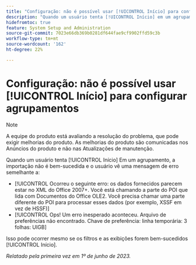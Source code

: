 ```yaml
---
title: "Configuração: não é possível usar [!UICONTROL Início] para configurar agrupamentos"
description: "Quando um usuário tenta [!UICONTROL Início] em um agrupamento, a importação não é bem-sucedida e o usuário vê uma mensagem de erro."
hidefromtoc: true
feature: System Setup and Administration
source-git-commit: 7023e66db369b0281df644fae9cf9902ffd59c3b
workflow-type: tm+mt
source-wordcount: '162'
ht-degree: 22%

---
```



# Configuração: não é possível usar [!UICONTROL Início] para configurar agrupamentos

>[!NOTE]
>
>A equipe do produto está avaliando a resolução do problema, que pode exigir melhorias do produto. As melhorias do produto são comunicadas nos Anúncios do produto e não nas Atualizações de manutenção.

Quando um usuário tenta [!UICONTROL Início] Em um agrupamento, a importação não é bem-sucedida e o usuário vê uma mensagem de erro semelhante a:

* [!UICONTROL Ocorreu o seguinte erro: os dados fornecidos parecem estar no XML do Office 2007+. Você está chamando a parte do POI que lida com Documentos do Office OLE2. Você precisa chamar uma parte diferente do POI para processar esses dados (por exemplo, XSSF em vez de HSSF)]
* [!UICONTROL Ops! Um erro inesperado aconteceu. Arquivo de preferências não encontrado. Chave de preferência: linha temporária: 3 folhas: UIGB]

Isso pode ocorrer mesmo se os filtros e as exibições forem bem-sucedidos [!UICONTROL Início].

_Relatado pela primeira vez em 1º de junho de 2023._
